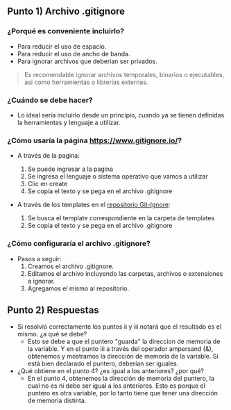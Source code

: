 ## Punto 1) Archivo .gitignore

### ¿Porqué es conveniente incluirlo?
- Para reducir el uso de espacio. 
- Para reducir el uso de ancho de banda.
- Para ignorar archivos que deberian ser privados.

 >Es recomendable ignorar archivos temporales, binarios o ejecutables, asi como herramientas o librerias externas.
    
### ¿Cuándo se debe hacer?
 - Lo ideal sería incluirlo desde un principio, cuando ya se tienen definidas la herramientas y lenguaje a utilizar.

### ¿Cómo usaría la página https://www.gitignore.io/?
* A través de la pagina:
  1. Se puede ingresar a la pagina
  2. Se ingresa el lenguaje o sistema operativo que vamos a utilizar
  3. Clic en create
  4. Se copia el texto y se pega en el archivo .gitignore

* A través de los templates en el [repositorio Git-Ignore](https://github.com/toptal/gitignore):
  1. Se busca el template correspondiente en la carpeta de templates
  2. Se copia el texto y se pega en el archivo .gitignore

### ¿Cómo configuraría el archivo .gitignore?
- Pasos a seguir:
  1. Creamos el archivo .gitignore.
  2. Editamos el archivo incluyendo las carpetas, archivos o extensiones a ignorar.
  3. Agregamos el mismo al repositorio.

## Punto 2) Respuestas
 * Si resolvió correctamente los puntos ii y iii notará que el resultado es el mismo. ¿a qué se debe? 
   * Esto se debe a que el puntero "guarda" la direccion de memoria de la variable. Y en el punto iii a través del operador ampersand (&), obtenemos y mostramos la dirección de memoria de la variable. Si está bien declarado el puntero, deberían ser iguales.
 * ¿Qué obtiene en el punto 4? ¿es igual a los anteriores? ¿por qué?
   * En el punto 4, obtenemos la dirección de memoria del puntero, la cual no es ni debe ser igual a los anteriores. Esto es porque el puntero es otra variable, por lo tanto tiene que tener una dirección de memoria distinta.
